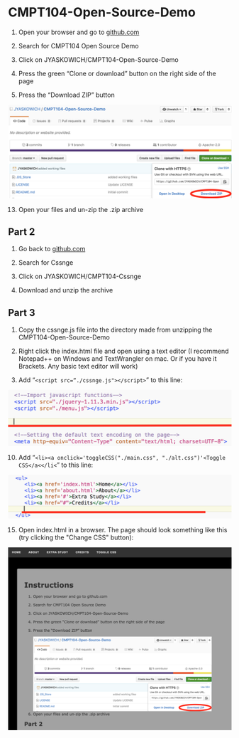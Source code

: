 # CMPT104-Open-Source-Demo

1.  Open your browser and go to [github.com](http://github.com)

3.  Search for CMPT104 Open Source Demo

5.  Click on JYASKOWICH/CMPT104-Open-Source-Demo

7.  Press the green “Clone or download” button on the right side of the page

9.  Press the “Download ZIP” button

![](DLButton.png)

13.  Open your files and un-zip the .zip archive

## Part 2

1.  Go back to [github.com](http://github.com)

3.  Search for Cssnge

5.  Click on JYASKOWICH/CMPT104-Cssnge

7.  Download and unzip the archive

## Part 3

1.  Copy the cssnge.js file into the directory made from unzipping the CMPT104-Open-Source-Demo

3.  Right click the index.html file and open using a text editor (I recommend Notepad++ on Windows and TextWrangler on mac. Or if you have it Brackets. Any basic text editor will work)

5.  Add “`<script src=“./cssnge.js"></script>`” to this line:

![](line.png)

10.  Add “`<li><a onclick='toggleCSS("./main.css", "./alt.css")'<Toggle CSS</a<</li<`” to this line:

![](line2.png)

15.  Open index.html in a browser. The page should look something like this (try clicking the "Change CSS" button):

![](web.png)